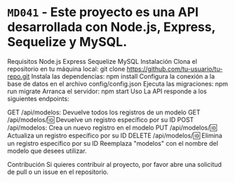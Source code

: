 # `MD041` - Este proyecto es una API desarrollada con Node.js, Express, Sequelize y MySQL.

Requisitos
Node.js
Express
Sequelize
MySQL
Instalación
Clona el repositorio en tu máquina local: git clone <https://github.com/tu-usuario/tu-repo.git>
Instala las dependencias: npm install
Configura la conexión a la base de datos en el archivo config/config.json
Ejecuta las migraciones: npm run migrate
Arranca el servidor: npm start
Uso
La API responde a los siguientes endpoints:

GET /api/modelos: Devuelve todos los registros de un modelo
GET /api/modelos/:id: Devuelve un registro específico por su ID
POST /api/modelos: Crea un nuevo registro en el modelo
PUT /api/modelos/:id: Actualiza un registro específico por su ID
DELETE /api/modelos/:id: Elimina un registro específico por su ID
Reemplaza "modelos" con el nombre del modelo que desees utilizar.

Contribución
Si quieres contribuir al proyecto, por favor abre una solicitud de pull o un issue en el repositorio.
